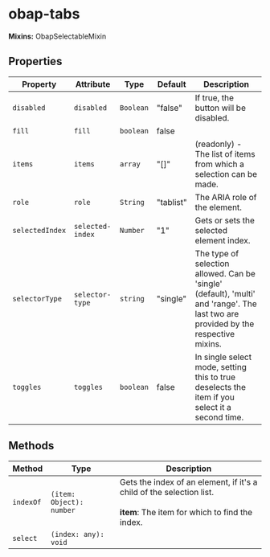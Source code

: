 # obap-tabs

**Mixins:** ObapSelectableMixin

## Properties

| Property        | Attribute        | Type      | Default   | Description                                      |
|-----------------|------------------|-----------|-----------|--------------------------------------------------|
| `disabled`      | `disabled`       | `Boolean` | "false"   | If true, the button will be disabled.            |
| `fill`          | `fill`           | `boolean` | false     |                                                  |
| `items`         | `items`          | `array`   | "[]"      | (readonly) - The list of items from which a selection can be made. |
| `role`          | `role`           | `String`  | "tablist" | The ARIA role of the element.                    |
| `selectedIndex` | `selected-index` | `Number`  | "1"       | Gets or sets the selected element index.         |
| `selectorType`  | `selector-type`  | `string`  | "single"  | The type of selection allowed. Can be 'single' (default), 'multi' and 'range'. The last two are provided by the respective mixins. |
| `toggles`       | `toggles`        | `boolean` | false     | In single select mode, setting this to true deselects the item if you select it a second time. |

## Methods

| Method    | Type                     | Description                                      |
|-----------|--------------------------|--------------------------------------------------|
| `indexOf` | `(item: Object): number` | Gets the index of an element, if it's a child of the selection list.<br /><br />**item**: The item for which to find the index. |
| `select`  | `(index: any): void`     |                                                  |
